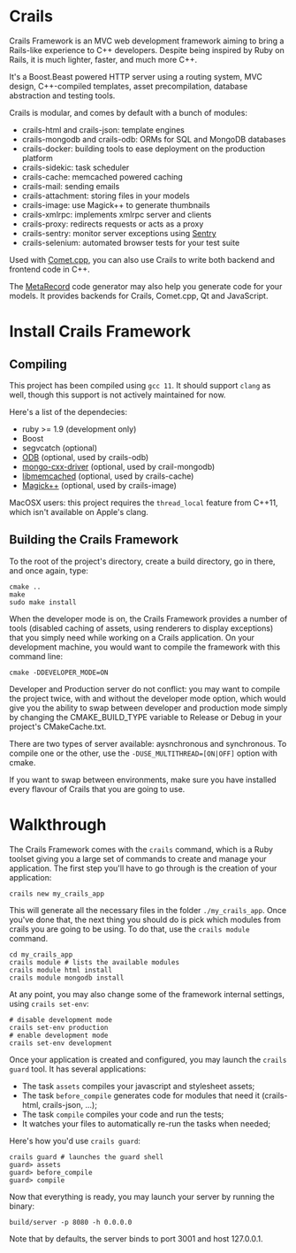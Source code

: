 Crails
======
Crails Framework is an MVC web development framework aiming to bring a Rails-like experience to C++
developers. Despite being inspired by Ruby on Rails, it is much lighter, faster, and much more C++.

It's a Boost.Beast powered HTTP server using a routing system, MVC design, C++-compiled templates, asset
precompilation, database abstraction and testing tools.

Crails is modular, and comes by default with a bunch of modules:
- crails-html and crails-json: template engines
- crails-mongodb and crails-odb: ORMs for SQL and MongoDB databases
- crails-docker: building tools to ease deployment on the production platform 
- crails-sidekic: task scheduler
- crails-cache: memcached powered caching
- crails-mail: sending emails
- crails-attachment: storing files in your models
- crails-image: use Magick++ to generate thumbnails
- crails-xmlrpc: implements xmlrpc server and clients 
- crails-proxy: redirects requests or acts as a proxy
- crails-sentry: monitor server exceptions using [Sentry](http://sentry.io)
- crails-selenium: automated browser tests for your test suite

Used with [Comet.cpp](https://github.com/crails-framework/comet.cpp), you can also use Crails to write
both backend and frontend code in C++.

The [MetaRecord](https://github.com/crails-framework/meta-record) code generator may also help you
generate code for your models. It provides backends for Crails, Comet.cpp, Qt and JavaScript.

Install Crails Framework
========
Compiling
--------
This project has been compiled using `gcc 11`. It should support `clang` as well, though this support is not actively maintained for now.

Here's a list of the dependecies:
- ruby >= 1.9 (development only)
- Boost
- segvcatch (optional)
- [ODB](http://www.codesynthesis.com/products/odb/) (optional, used by crails-odb)
- [mongo-cxx-driver](https://github.com/mongodb/mongo-cxx-driver/tree/legacy) (optional, used by crail-mongodb)
- [libmemcached](http://libmemcached.org) (optional, used by crails-cache)
- [Magick++](http://www.imagemagick.org/Magick++/) (optional, used by crails-image)

MacOSX users: this project requires the `thread_local` feature from C++11, which isn't available on Apple's clang.

Building the Crails Framework
--------
To the root of the project's directory, create a build directory, go in there, and once again, type:

    cmake ..
    make
    sudo make install

When the developer mode is on, the Crails Framework provides a number of tools (disabled caching of assets, using renderers to display exceptions) that you simply need while working on a Crails application. On your development machine, you would want to compile the framework with this command line:

    cmake -DDEVELOPER_MODE=ON

Developer and Production server do not conflict: you may want to compile the project twice, with and without the developer mode option, which would give you the ability to swap between developer and production mode simply by changing the CMAKE_BUILD_TYPE variable to Release or Debug in your project's CMakeCache.txt.

There are two types of server available: aysnchronous and synchronous. To compile one or the other, use the `-DUSE_MULTITHREAD=[ON|OFF]` option with cmake.

If you want to swap between environments, make sure you have installed every flavour of Crails that you are going to use.

Walkthrough
=======
The Crails Framework comes with the `crails` command, which is a Ruby toolset giving you a large set of commands to create and manage your application.
The first step you'll have to go through is the creation of your application:

    crails new my_crails_app

This will generate all the necessary files in the folder `./my_crails_app`.
Once you've done that, the next thing you should do is pick which modules from crails you are going to be using. To do that, use the `crails module` command.

    cd my_crails_app
    crails module # lists the available modules
    crails module html install
    crails module mongodb install

At any point, you may also change some of the framework internal settings, using `crails set-env`:

    # disable development mode
    crails set-env production
    # enable development mode
    crails set-env development

Once your application is created and configured, you may launch the `crails guard` tool. It has several applications:
  - The task `assets` compiles your javascript and stylesheet assets;
  - The task `before_compile` generates code for modules that need it (crails-html, crails-json, ...);
  - The task `compile` compiles your code and run the tests;
  - It watches your files to automatically re-run the tasks when needed;

Here's how you'd use `crails guard`:

    crails guard # launches the guard shell
    guard> assets
    guard> before_compile
    guard> compile

Now that everything is ready, you may launch your server by running the binary:

    build/server -p 8080 -h 0.0.0.0

Note that by defaults, the server binds to port 3001 and host 127.0.0.1.
